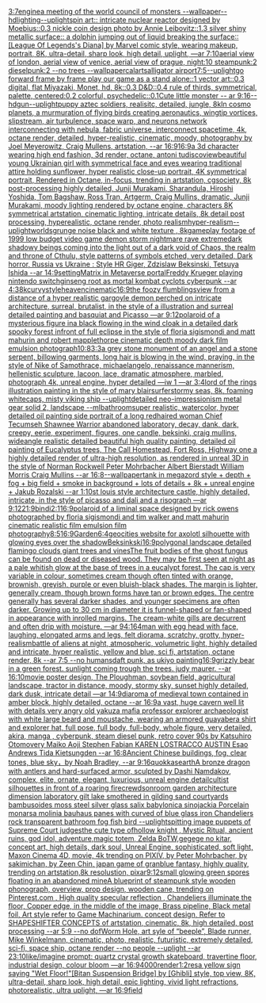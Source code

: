 [3:7](https://www.ebank.nz/aiartgenerator?category=3%3A7)[engine](https://www.ebank.nz/aiartgenerator?category=engine)[a meeting of the world council of monsters --wallpaper](https://www.ebank.nz/aiartgenerator?category=a%20meeting%20of%20the%20world%20council%20of%20monsters%20--wallpaper)[--hd](https://www.ebank.nz/aiartgenerator?category=--hd)[lighting](https://www.ebank.nz/aiartgenerator?category=lighting)[--uplight](https://www.ebank.nz/aiartgenerator?category=--uplight)[spin art:: intricate nuclear reactor designed by Moebius::0.3 nickle coin design photo by Annie Leibovitz::1.3 silver shiny metallic surface:: a dolphin jumping out of liquid breaking the surface::](https://www.ebank.nz/aiartgenerator?category=spin%20art%3A%3A%20intricate%20nuclear%20reactor%20designed%20by%20Moebius%3A%3A0.3%20nickle%20coin%20design%20photo%20by%20Annie%20Leibovitz%3A%3A1.3%20silver%20shiny%20metallic%20surface%3A%3A%20a%20dolphin%20jumping%20out%20of%20liquid%20breaking%20the%20surface%3A%3A)[[League Of Legends's Diana] by Marvel comic style, wearing makeup, portrait, 8K, ultra-detail, sharp look, high detail, uplight, —ar 7:10](https://www.ebank.nz/aiartgenerator?category=%5BLeague%20Of%20Legends%27s%20Diana%5D%20by%20Marvel%20comic%20style%2C%20wearing%20makeup%2C%20portrait%2C%208K%2C%20ultra-detail%2C%20sharp%20look%2C%20high%20detail%2C%20uplight%2C%20%E2%80%94ar%207%3A10)[aerial view of london, aerial view of venice, aerial view of prague, night:10 steampunk:2 dieselpunk:2 --no trees --wallpaper](https://www.ebank.nz/aiartgenerator?category=aerial%20view%20of%20london%2C%20aerial%20view%20of%20venice%2C%20aerial%20view%20of%20prague%2C%20night%3A10%20steampunk%3A2%20dieselpunk%3A2%20--no%20trees%20--wallpaper)[calarts](https://www.ebank.nz/aiartgenerator?category=calarts)[alligator airport](https://www.ebank.nz/aiartgenerator?category=alligator%20airport)[7:5](https://www.ebank.nz/aiartgenerator?category=7%3A5)[--uplight](https://www.ebank.nz/aiartgenerator?category=--uplight)[go forward frame by frame play our game as a stand alone::1 vector art::0.3 digital, flat Miyazaki, Monet, hd, 8k::0.3 D&D::0.4 rule of thirds, symmetrical, palette, centered:0.2 colorful, psychedelic::0.1](https://www.ebank.nz/aiartgenerator?category=go%20forward%20frame%20by%20frame%20play%20our%20game%20as%20a%20stand%20alone%3A%3A1%20vector%20art%3A%3A0.3%20digital%2C%20flat%20Miyazaki%2C%20Monet%2C%20hd%2C%208k%3A%3A0.3%20D%26D%3A%3A0.4%20rule%20of%20thirds%2C%20symmetrical%2C%20palette%2C%20centered%3A0.2%20colorful%2C%20psychedelic%3A%3A0.1)[Cute little monster -- ar 9:16](https://www.ebank.nz/aiartgenerator?category=Cute%20little%20monster%20--%20ar%209%3A16)[--hd](https://www.ebank.nz/aiartgenerator?category=--hd)[gun](https://www.ebank.nz/aiartgenerator?category=gun)[--uplight](https://www.ebank.nz/aiartgenerator?category=--uplight)[puppy aztec soldiers, realisitc, detailed, jungle, 8k](https://www.ebank.nz/aiartgenerator?category=puppy%20aztec%20soldiers%2C%20realisitc%2C%20detailed%2C%20jungle%2C%208k)[In cosmo planets, a murmuration of flying birds creating aeronautics, wingtip vortices, slipstream, air turbulence, space warp, and neurons network interconnecting with nebula, fabric universe, interconnect spacetime, 4k, octane render, detailed, hyper-realistic, cinematic, moody, photography by Joel Meyerowitz, Craig Mullens, artstation, --ar 16:9](https://www.ebank.nz/aiartgenerator?category=In%20cosmo%20planets%2C%20a%20murmuration%20of%20flying%20birds%20creating%20aeronautics%2C%20wingtip%20vortices%2C%20slipstream%2C%20air%20turbulence%2C%20space%20warp%2C%20and%20neurons%20network%20interconnecting%20with%20nebula%2C%20fabric%20universe%2C%20interconnect%20spacetime%2C%204k%2C%20octane%20render%2C%20detailed%2C%20hyper-realistic%2C%20cinematic%2C%20moody%2C%20photography%20by%20Joel%20Meyerowitz%2C%20Craig%20Mullens%2C%20artstation%2C%20--ar%2016%3A9)[16:9](https://www.ebank.nz/aiartgenerator?category=16%3A9)[a 3d character wearing high end fashion, 3d render, octane, antoni tudisco](https://www.ebank.nz/aiartgenerator?category=a%203d%20character%20wearing%20high%20end%20fashion%2C%203d%20render%2C%20octane%2C%20antoni%20tudisco)[view](https://www.ebank.nz/aiartgenerator?category=view)[beautiful young Ukrainian girl with symmetrical face and eyes wearing traditional attire holding sunflower, hyper realistic close-up portrait, 4K symmetrical portrait, Rendered in Octane, in-focus, trending in artstation, cgsociety, 8k post-processing highly detailed, Junji Murakami, Sharandula, Hiroshi Yoshida, Tom Bagshaw, Ross Tran, Artgerm, Craig Mullins, dramatic, Junji Murakami, moody lighting rendered by octane engine, characters 8K symmetrical artstation, cinematic lighting, intricate details, 8k detail post processing, hyperealistic, octane render, photo realism](https://www.ebank.nz/aiartgenerator?category=beautiful%20young%20Ukrainian%20girl%20with%20symmetrical%20face%20and%20eyes%20wearing%20traditional%20attire%20holding%20sunflower%2C%20hyper%20realistic%20close-up%20portrait%2C%204K%20symmetrical%20portrait%2C%20Rendered%20in%20Octane%2C%20in-focus%2C%20trending%20in%20artstation%2C%20cgsociety%2C%208k%20post-processing%20highly%20detailed%2C%20Junji%20Murakami%2C%20Sharandula%2C%20Hiroshi%20Yoshida%2C%20Tom%20Bagshaw%2C%20Ross%20Tran%2C%20Artgerm%2C%20Craig%20Mullins%2C%20dramatic%2C%20Junji%20Murakami%2C%20moody%20lighting%20rendered%20by%20octane%20engine%2C%20characters%208K%20symmetrical%20artstation%2C%20cinematic%20lighting%2C%20intricate%20details%2C%208k%20detail%20post%20processing%2C%20hyperealistic%2C%20octane%20render%2C%20photo%20realism)[hyper-realism](https://www.ebank.nz/aiartgenerator?category=hyper-realism)[--uplight](https://www.ebank.nz/aiartgenerator?category=--uplight)[worlds](https://www.ebank.nz/aiartgenerator?category=worlds)[grunge noise black and white texture , 8k](https://www.ebank.nz/aiartgenerator?category=grunge%20noise%20black%20and%20white%20texture%20%2C%208k)[gameplay footage of 1999 low budget video game demon storm nightmare rave extreme](https://www.ebank.nz/aiartgenerator?category=gameplay%20footage%20of%201999%20low%20budget%20video%20game%20demon%20storm%20nightmare%20rave%20extreme)[dark shadowy beings coming into the light out of a dark void of Chaos, the realm and throne of Cthulu, style patterns of symbols etched, very detailed, Dark horror, Russia vs Ukraine : Style HR Giger, Zdzislaw Beksinski, Tetsuya Ishida --ar 14:9](https://www.ebank.nz/aiartgenerator?category=dark%20shadowy%20beings%20coming%20into%20the%20light%20out%20of%20a%20dark%20void%20of%20Chaos%2C%20the%20realm%20and%20throne%20of%20Cthulu%2C%20style%20patterns%20of%20symbols%20etched%2C%20very%20detailed%2C%20Dark%20horror%2C%20Russia%20vs%20Ukraine%20%3A%20Style%20HR%20Giger%2C%20Zdzislaw%20Beksinski%2C%20Tetsuya%20Ishida%20--ar%2014%3A9)[setting](https://www.ebank.nz/aiartgenerator?category=setting)[Matrix in Metaverse portal](https://www.ebank.nz/aiartgenerator?category=Matrix%20in%20Metaverse%20portal)[Freddy Krueger playing nintendo switch](https://www.ebank.nz/aiartgenerator?category=Freddy%20Krueger%20playing%20nintendo%20switch)[ginseng root as mortal kombat cyclots cyberpunk --ar 4:3](https://www.ebank.nz/aiartgenerator?category=ginseng%20root%20as%20mortal%20kombat%20cyclots%20cyberpunk%20--ar%204%3A3)[8k](https://www.ebank.nz/aiartgenerator?category=8k)[curvy](https://www.ebank.nz/aiartgenerator?category=curvy)[style](https://www.ebank.nz/aiartgenerator?category=style)[heaven](https://www.ebank.nz/aiartgenerator?category=heaven)[cinematic](https://www.ebank.nz/aiartgenerator?category=cinematic)[16:9](https://www.ebank.nz/aiartgenerator?category=16%3A9)[the foozy flumblings](https://www.ebank.nz/aiartgenerator?category=the%20foozy%20flumblings)[view from a distance of a hyper realistic gargoyle demon perched on intricate architecture, surreal, brutalist, in the style of a illustration and surreal detailed painting and basquiat and Picasso —ar 9:12](https://www.ebank.nz/aiartgenerator?category=view%20from%20a%20distance%20of%20a%20hyper%20realistic%20gargoyle%20demon%20perched%20on%20intricate%20architecture%2C%20surreal%2C%20brutalist%2C%20in%20the%20style%20of%20a%20illustration%20and%20surreal%20detailed%20painting%20and%20basquiat%20and%20Picasso%20%E2%80%94ar%209%3A12)[polaroid of a mysterious figure ina black flowing in the wind cloak in a detailed dark spooky forest infront of full eclipse in the style of floria sigismondi and matt mahurin and robert mapplethorpe cinematic depth moody dark film emulsion photograph](https://www.ebank.nz/aiartgenerator?category=polaroid%20of%20a%20mysterious%20figure%20ina%20black%20flowing%20in%20the%20wind%20cloak%20in%20a%20detailed%20dark%20spooky%20forest%20infront%20of%20full%20eclipse%20in%20the%20style%20of%20floria%20sigismondi%20and%20matt%20mahurin%20and%20robert%20mapplethorpe%20cinematic%20depth%20moody%20dark%20film%20emulsion%20photograph)[10:8](https://www.ebank.nz/aiartgenerator?category=10%3A8)[3:3](https://www.ebank.nz/aiartgenerator?category=3%3A3)[a grey stone monument of an angel and a stone serpent, billowing garments, long hair is blowing in the wind, praying, in the style of Nike of Samothrace, michaelangelo, renaissance mannerism, hellenistic sculpture, lacoon, lace, dramatic atmosphere, marbled, photograph 4k, unreal engine, hyper detailed —iw 1 —ar 3:4](https://www.ebank.nz/aiartgenerator?category=a%20grey%20stone%20monument%20of%20an%20angel%20and%20a%20stone%20serpent%2C%20billowing%20garments%2C%20long%20hair%20is%20blowing%20in%20the%20wind%2C%20praying%2C%20in%20the%20style%20of%20Nike%20of%20Samothrace%2C%20michaelangelo%2C%20renaissance%20mannerism%2C%20hellenistic%20sculpture%2C%20lacoon%2C%20lace%2C%20dramatic%20atmosphere%2C%20marbled%2C%20photograph%204k%2C%20unreal%20engine%2C%20hyper%20detailed%20%E2%80%94iw%201%20%E2%80%94ar%203%3A4)[lord of the rings illustration painting in the style of mary blair](https://www.ebank.nz/aiartgenerator?category=lord%20of%20the%20rings%20illustration%20painting%20in%20the%20style%20of%20mary%20blair)[surfer](https://www.ebank.nz/aiartgenerator?category=surfer)[stormy seas, 8k, foaming whitecaps, misty viking ship --uplight](https://www.ebank.nz/aiartgenerator?category=stormy%20seas%2C%208k%2C%20foaming%20whitecaps%2C%20misty%20viking%20ship%20--uplight)[detailed neo-impressionism metal gear solid 2, landscape --ml](https://www.ebank.nz/aiartgenerator?category=detailed%20neo-impressionism%20metal%20gear%20solid%202%2C%20landscape%20--ml)[bathroom](https://www.ebank.nz/aiartgenerator?category=bathroom)[super realistic, watercolor, hyper detailed oil painting side portrait of a long redhaired woman Chief Tecumseh Shawnee Warrior abandoned laboratory, decay, dank, dark, creepy, eerie, experiment, figures, one candle, beksinki, craig mullins, wideangle realistic detailed beautiful high quality painting, detailed oil painting of Eucalyptus trees, The Call Homestead, Fort Ross, Highway one a highly detailed render of ultra-high resolution, as rendered in unreal 3D in the style of Norman Rockwell Peter Mohrbacher Albert Bierstadt William Morris Craig Mullins --ar 16:8](https://www.ebank.nz/aiartgenerator?category=super%20realistic%2C%20watercolor%2C%20hyper%20detailed%20oil%20painting%20side%20portrait%20of%20a%20long%20redhaired%20woman%20Chief%20Tecumseh%20Shawnee%20Warrior%20abandoned%20laboratory%2C%20decay%2C%20dank%2C%20dark%2C%20creepy%2C%20eerie%2C%20experiment%2C%20figures%2C%20one%20candle%2C%20beksinki%2C%20craig%20mullins%2C%20wideangle%20realistic%20detailed%20beautiful%20high%20quality%20painting%2C%20detailed%20oil%20painting%20of%20Eucalyptus%20trees%2C%20The%20Call%20Homestead%2C%20Fort%20Ross%2C%20Highway%20one%20a%20highly%20detailed%20render%20of%20ultra-high%20resolution%2C%20as%20rendered%20in%20unreal%203D%20in%20the%20style%20of%20Norman%20Rockwell%20Peter%20Mohrbacher%20Albert%20Bierstadt%20William%20Morris%20Craig%20Mullins%20--ar%2016%3A8)[--wallpaper](https://www.ebank.nz/aiartgenerator?category=--wallpaper)[tank in megazord style + depth + fog + big field + smoke in background + lots of details + 8k + unreal engine + Jakub Rozalski --ar 1:10](https://www.ebank.nz/aiartgenerator?category=tank%20in%20megazord%20style%20%2B%20depth%20%2B%20fog%20%2B%20big%20field%20%2B%20smoke%20in%20background%20%2B%20lots%20of%20details%20%2B%208k%20%2B%20unreal%20engine%20%2B%20Jakub%20Rozalski%20--ar%201%3A10)[st louis style architecture castle, highly detailed, intricate, in the style of picasso and dali and a risograph —ar 9:12](https://www.ebank.nz/aiartgenerator?category=st%20louis%20style%20architecture%20castle%2C%20highly%20detailed%2C%20intricate%2C%20in%20the%20style%20of%20picasso%20and%20dali%20and%20a%20risograph%20%E2%80%94ar%209%3A12)[21:9](https://www.ebank.nz/aiartgenerator?category=21%3A9)[bindi](https://www.ebank.nz/aiartgenerator?category=bindi)[2:1](https://www.ebank.nz/aiartgenerator?category=2%3A1)[16:9](https://www.ebank.nz/aiartgenerator?category=16%3A9)[polaroid of a liminal space designed by rick owens photographed by floria sigismondi and tim walker  and matt mahurin cinematic realistic film emulsion film photography](https://www.ebank.nz/aiartgenerator?category=polaroid%20of%20a%20liminal%20space%20designed%20by%20rick%20owens%20photographed%20by%20floria%20sigismondi%20and%20tim%20walker%20%20and%20matt%20mahurin%20cinematic%20realistic%20film%20emulsion%20film%20photography)[8:5](https://www.ebank.nz/aiartgenerator?category=8%3A5)[16:9](https://www.ebank.nz/aiartgenerator?category=16%3A9)[Garden](https://www.ebank.nz/aiartgenerator?category=Garden)[6:4](https://www.ebank.nz/aiartgenerator?category=6%3A4)[geocities website for axolotl silhouette with glowing eyes over the shadow](https://www.ebank.nz/aiartgenerator?category=geocities%20website%20for%20axolotl%20silhouette%20with%20glowing%20eyes%20over%20the%20shadow)[Beksinkski](https://www.ebank.nz/aiartgenerator?category=Beksinkski)[16:9](https://www.ebank.nz/aiartgenerator?category=16%3A9)[polygonal landscape detailed flamingo clouds giant trees and vines](https://www.ebank.nz/aiartgenerator?category=polygonal%20landscape%20detailed%20flamingo%20clouds%20giant%20trees%20and%20vines)[The fruit bodies of the ghost fungus can be found on dead or diseased wood. They may be first seen at night as a pale whitish glow at the base of trees in a eucalypt forest. The cap is very variable in colour, sometimes cream though often tinted with orange, brownish, greyish, purple or even bluish-black shades. The margin is lighter, generally cream, though brown forms have tan or brown edges. The centre generally has several darker shades, and younger specimens are often darker. Growing up to 30 cm in diameter it is funnel-shaped or fan-shaped in appearance with inrolled margins. The cream-white gills are decurrent and often drip with moisture. —ar 94:164](https://www.ebank.nz/aiartgenerator?category=The%20fruit%20bodies%20of%20the%20ghost%20fungus%20can%20be%20found%20on%20dead%20or%20diseased%20wood.%20They%20may%20be%20first%20seen%20at%20night%20as%20a%20pale%20whitish%20glow%20at%20the%20base%20of%20trees%20in%20a%20eucalypt%20forest.%20The%20cap%20is%20very%20variable%20in%20colour%2C%20sometimes%20cream%20though%20often%20tinted%20with%20orange%2C%20brownish%2C%20greyish%2C%20purple%20or%20even%20bluish-black%20shades.%20The%20margin%20is%20lighter%2C%20generally%20cream%2C%20though%20brown%20forms%20have%20tan%20or%20brown%20edges.%20The%20centre%20generally%20has%20several%20darker%20shades%2C%20and%20younger%20specimens%20are%20often%20darker.%20Growing%20up%20to%2030%20cm%20in%20diameter%20it%20is%20funnel-shaped%20or%20fan-shaped%20in%20appearance%20with%20inrolled%20margins.%20The%20cream-white%20gills%20are%20decurrent%20and%20often%20drip%20with%20moisture.%20%E2%80%94ar%2094%3A164)[man with egg head with face, laughing, elongated arms and legs, felt diorama, scratchy, grotty, hyper-realism](https://www.ebank.nz/aiartgenerator?category=man%20with%20egg%20head%20with%20face%2C%20laughing%2C%20elongated%20arms%20and%20legs%2C%20felt%20diorama%2C%20scratchy%2C%20grotty%2C%20hyper-realism)[battle of aliens at night, atmospheric, volumetric light, highly detailed and intricate, hyper realistic, yellow and blue, sci fi, artstation, octane render, 8k --ar 7:5 --no humans](https://www.ebank.nz/aiartgenerator?category=battle%20of%20aliens%20at%20night%2C%20atmospheric%2C%20volumetric%20light%2C%20highly%20detailed%20and%20intricate%2C%20hyper%20realistic%2C%20yellow%20and%20blue%2C%20sci%20fi%2C%20artstation%2C%20octane%20render%2C%208k%20--ar%207%3A5%20--no%20humans)[daft punk, as ukiyo painting](https://www.ebank.nz/aiartgenerator?category=daft%20punk%2C%20as%20ukiyo%20painting)[16:9](https://www.ebank.nz/aiartgenerator?category=16%3A9)[grizzly bear in a green forest. sunlight coming trough the trees. judy maurer. --ar 16:10](https://www.ebank.nz/aiartgenerator?category=grizzly%20bear%20in%20a%20green%20forest.%20sunlight%20coming%20trough%20the%20trees.%20judy%20maurer.%20--ar%2016%3A10)[movie poster design, The Ploughman, soybean field, agricultural landscape, tractor in distance, moody, stormy sky, sunset highly detailed, dark dusk, intricate detail —ar 14:9](https://www.ebank.nz/aiartgenerator?category=movie%20poster%20design%2C%20The%20Ploughman%2C%20soybean%20field%2C%20agricultural%20landscape%2C%20tractor%20in%20distance%2C%20moody%2C%20stormy%20sky%2C%20sunset%20highly%20detailed%2C%20dark%20dusk%2C%20intricate%20detail%20%E2%80%94ar%2014%3A9)[diaroma of medieval town contained in amber block, highly detailed, octane --ar 16:9](https://www.ebank.nz/aiartgenerator?category=diaroma%20of%20medieval%20town%20contained%20in%20amber%20block%2C%20highly%20detailed%2C%20octane%20--ar%2016%3A9)[a vast, huge cavern  well lit with details very angry old yakuza mafia professor explorer archaeologist with white large beard and moustache, wearing an armored guayabera shirt and explorer hat, full pose, full body, full-body, whole figure, very detailed, akira, manga , cyberpunk, steam diesel punk, retro cover 90s by Katsuhiro Otomovery Maiko Aoji Stephen Fabian KAREN LOSTRACCO AUSTIN Esao Andrews Tida Kietsungden --ar 16:8](https://www.ebank.nz/aiartgenerator?category=a%20vast%2C%20huge%20cavern%20%20well%20lit%20with%20details%20very%20angry%20old%20yakuza%20mafia%20professor%20explorer%20archaeologist%20with%20white%20large%20beard%20and%20moustache%2C%20wearing%20an%20armored%20guayabera%20shirt%20and%20explorer%20hat%2C%20full%20pose%2C%20full%20body%2C%20full-body%2C%20whole%20figure%2C%20very%20detailed%2C%20akira%2C%20manga%20%2C%20cyberpunk%2C%20steam%20diesel%20punk%2C%20retro%20cover%2090s%20by%20Katsuhiro%20Otomovery%20Maiko%20Aoji%20Stephen%20Fabian%20KAREN%20LOSTRACCO%20AUSTIN%20Esao%20Andrews%20Tida%20Kietsungden%20--ar%2016%3A8)[Ancient Chinese buildings, fog, clear tones, blue sky，by Noah Bradley, --ar 9:16](https://www.ebank.nz/aiartgenerator?category=Ancient%20Chinese%20buildings%2C%20fog%2C%20clear%20tones%2C%20blue%20sky%EF%BC%8Cby%20Noah%20Bradley%2C%20--ar%209%3A16)[quokkas](https://www.ebank.nz/aiartgenerator?category=quokkas)[earth](https://www.ebank.nz/aiartgenerator?category=earth)[A bronze dragon with antlers and hard-surfaced armor, sculpted by Dashi Namdakov, complex, elite, ornate, elegant, luxurious, unreal engine,](https://www.ebank.nz/aiartgenerator?category=A%20bronze%20dragon%20with%20antlers%20and%20hard-surfaced%20armor%2C%20sculpted%20by%20Dashi%20Namdakov%2C%20complex%2C%20elite%2C%20ornate%2C%20elegant%2C%20luxurious%2C%20unreal%20engine%2C)[detail](https://www.ebank.nz/aiartgenerator?category=detail)[cultist silhouettes in front of a roaring fire](https://www.ebank.nz/aiartgenerator?category=cultist%20silhouettes%20in%20front%20of%20a%20roaring%20fire)[crewdson](https://www.ebank.nz/aiartgenerator?category=crewdson)[room garden architecture dimension laboratory gilt lake smothered in gilding sand courtyards bambusoides moss steel silver glass salix babylonica sinojackia Porcelain monarsa molinia bauhaus panes with curved of blue glass iron Chandeliers rock transparent bathroom fog fish bird --uplight](https://www.ebank.nz/aiartgenerator?category=room%20garden%20architecture%20dimension%20laboratory%20gilt%20lake%20smothered%20in%20gilding%20sand%20courtyards%20bambusoides%20moss%20steel%20silver%20glass%20salix%20babylonica%20sinojackia%20Porcelain%20monarsa%20molinia%20bauhaus%20panes%20with%20curved%20of%20blue%20glass%20iron%20Chandeliers%20rock%20transparent%20bathroom%20fog%20fish%20bird%20--uplight)[spitting image puppets of Supreme Court judges](https://www.ebank.nz/aiartgenerator?category=spitting%20image%20puppets%20of%20Supreme%20Court%20judges)[the cute type ofhollow knight , Mystic Ritual, ancient ruins, god idol, adventure,magic totem, Zelda BoTW,gegege no kitar, concept art, high details, dark soul, Unreal Engine, sophisticated, soft light, Maxon Cinema 4D, movie, 4k trending on PIXIV, by Peter Mohrbacher, by sakimichan, by Zeen Chin, japan game of granblue fantasy, highly quality, trending on artstation,8k resolustion, pixar](https://www.ebank.nz/aiartgenerator?category=the%20cute%20type%20ofhollow%20knight%20%2C%20Mystic%20Ritual%2C%20ancient%20ruins%2C%20god%20idol%2C%20adventure%2Cmagic%20totem%2C%20Zelda%20BoTW%2Cgegege%20no%20kitar%2C%20concept%20art%2C%20high%20details%2C%20dark%20soul%2C%20Unreal%20Engine%2C%20sophisticated%2C%20soft%20light%2C%20Maxon%20Cinema%204D%2C%20movie%2C%204k%20trending%20on%20PIXIV%2C%20by%20Peter%20Mohrbacher%2C%20by%20sakimichan%2C%20by%20Zeen%20Chin%2C%20japan%20game%20of%20granblue%20fantasy%2C%20highly%20quality%2C%20trending%20on%20artstation%2C8k%20resolustion%2C%20pixar)[9:12](https://www.ebank.nz/aiartgenerator?category=9%3A12)[small glowing green  spores floating in an abandoned mine](https://www.ebank.nz/aiartgenerator?category=small%20glowing%20green%20%20spores%20floating%20in%20an%20abandoned%20mine)[A blueprint of steampunk style wooden phonograph,  overview, prop design, wooden cane,  trending on Pinterest.com  , High quality specular reflection ,  Chandeliers illuminate the floor, Copper  edge, in the middle of the image, Brass pipeline,  Black metal foil,  Art style refer to Game Machinarium.  concept design, Refer to SHAPESHIFTER CONCEPTS  of artstation, cinematic,  8k, high detailed,  post processing    --ar 5:9   --no dof](https://www.ebank.nz/aiartgenerator?category=A%20blueprint%20of%20steampunk%20style%20wooden%20phonograph%2C%20%20overview%2C%20prop%20design%2C%20wooden%20cane%2C%20%20trending%20on%20Pinterest.com%20%20%2C%20High%20quality%20specular%20reflection%20%2C%20%20Chandeliers%20illuminate%20the%20floor%2C%20Copper%20%20edge%2C%20in%20the%20middle%20of%20the%20image%2C%20Brass%20pipeline%2C%20%20Black%20metal%20foil%2C%20%20Art%20style%20refer%20to%20Game%20Machinarium.%20%20concept%20design%2C%20Refer%20to%20SHAPESHIFTER%20CONCEPTS%20%20of%20artstation%2C%20cinematic%2C%20%208k%2C%20high%20detailed%2C%20%20post%20processing%20%20%20%20--ar%205%3A9%20%20%20--no%20dof)[Worm Hole, art syle of “beeple”, Blade runner, Mike Winkelmann, cinematic, photo, realistic, futuristic, extremely detailed, sci-fi, space ship, octane render --no people --uplight --ar 23:10](https://www.ebank.nz/aiartgenerator?category=Worm%20Hole%2C%20art%20syle%20of%20%E2%80%9Cbeeple%E2%80%9D%2C%20Blade%20runner%2C%20Mike%20Winkelmann%2C%20cinematic%2C%20photo%2C%20realistic%2C%20futuristic%2C%20extremely%20detailed%2C%20sci-fi%2C%20space%20ship%2C%20octane%20render%20--no%20people%20--uplight%20--ar%2023%3A10)[like](https://www.ebank.nz/aiartgenerator?category=like)[/imagine prompt: quartz crystal growth skateboard, travertine floor, industrial design, colour bloom —ar 16:9](https://www.ebank.nz/aiartgenerator?category=/imagine%20prompt%3A%20quartz%20crystal%20growth%20skateboard%2C%20travertine%20floor%2C%20industrial%20design%2C%20colour%20bloom%20%E2%80%94ar%2016%3A9)[4000](https://www.ebank.nz/aiartgenerator?category=4000)[render](https://www.ebank.nz/aiartgenerator?category=render)[1:2](https://www.ebank.nz/aiartgenerator?category=1%3A2)[res](https://www.ebank.nz/aiartgenerator?category=res)[a yellow sign saying "Wet Floor!"](https://www.ebank.nz/aiartgenerator?category=a%20yellow%20sign%20saying%20%22Wet%20Floor%21%22)[[Bitan Suspension Bridge] by [Ghibli] style, top view, 8K, ultra-detail, sharp look, high detail, epic lighting, vivid light refractions, photorealistic, ultra uplight, —ar 16:9](https://www.ebank.nz/aiartgenerator?category=%5BBitan%20Suspension%20Bridge%5D%20by%20%5BGhibli%5D%20style%2C%20top%20view%2C%208K%2C%20ultra-detail%2C%20sharp%20look%2C%20high%20detail%2C%20epic%20lighting%2C%20vivid%20light%20refractions%2C%20photorealistic%2C%20ultra%20uplight%2C%20%E2%80%94ar%2016%3A9)[field](https://www.ebank.nz/aiartgenerator?category=field)